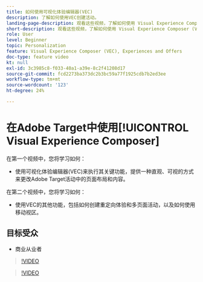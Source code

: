 ```yaml
---
title: 如何使用可视化体验编辑器(VEC)
description: 了解如何使用VEC创建活动。
landing-page-description: 观看这些视频，了解如何使用 Visual Experience Composer (VEC) 创建活动。
short-description: 观看这些视频，了解如何使用 Visual Experience Composer (VEC) 创建活动。
role: User
level: Beginner
topic: Personalization
feature: Visual Experience Composer (VEC), Experiences and Offers
doc-type: feature video
kt: null
exl-id: 3c3985c8-f033-40a1-a39e-8c2f41208d17
source-git-commit: fcd2273ba373dc2b3bc59a77f1925cdb7b2ed3ee
workflow-type: tm+mt
source-wordcount: '123'
ht-degree: 24%

---
```


# 在Adobe Target中使用[!UICONTROL Visual Experience Composer]

在第一个视频中，您将学习如何：

* 使用可视化体验编辑器(VEC)来执行其关键功能，提供一种直观、可视的方式来更改Adobe Target活动中的页面布局和内容。

在第二个视频中，您将学习如何：

* 使用VEC的其他功能，包括如何创建重定向体验和多页面活动，以及如何使用移动视区。

## 目标受众

* 商业从业者

>[!VIDEO](https://video.tv.adobe.com/v/17399/?quality=12)

>[!VIDEO](https://video.tv.adobe.com/v/17401/?quality=12)

